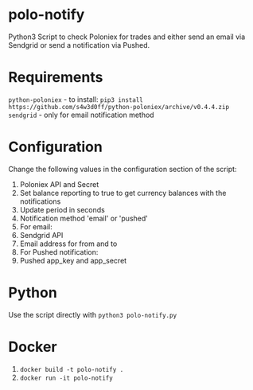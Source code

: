 # polo-notify
Python3 Script to check Poloniex for trades and either send an email via Sendgrid or send a notification via Pushed.

# Requirements

`python-poloniex` - to install: `pip3 install https://github.com/s4w3d0ff/python-poloniex/archive/v0.4.4.zip`
`sendgrid` - only for email notification method

# Configuration

Change the following values in the configuration section of the script:

1. Poloniex API and Secret  
1. Set balance reporting to true to get currency balances with the notifications
1. Update period in seconds
1. Notification method 'email' or 'pushed'
1. For email:
  1. Sendgrid API  
  1. Email address for from and to  
1. For Pushed notification:
  1. Pushed app\_key and app\_secret

# Python

Use the script directly with `python3 polo-notify.py`

# Docker

1. `docker build -t polo-notify .`
2. `docker run -it polo-notify`
